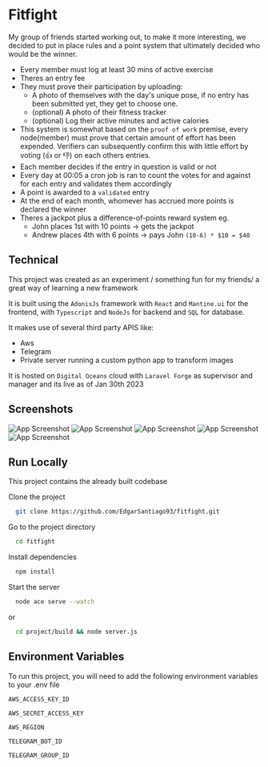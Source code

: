 
# Fitfight
My group of friends started working out, to make it more interesting, we decided to put in place rules and a point system that ultimately decided who would be the winner.

- Every member must log at least 30 mins of active exercise
- Theres an entry fee
- They must prove their participation by uploading:
    - A photo of themselves with the day's unique pose, if no entry has been submitted yet, they get to choose one.
    - (optional) A photo of their fitness tracker
    - (optional) Log their active minutes and active calories
- This system is somewhat based on the ```proof of work``` premise, every node(member) must prove that certain amount of effort has been expended. Verifiers can subsequently confirm this with little effort by voting (👍 or 👎) on each others entries.
- Each member decides if the entry in question is valid or not
- Every day at 00:05 a cron job is ran to count the votes for and against for each entry and validates them accordingly
- A point is awarded to a ```validated``` entry
- At the end of each month, whomever has accrued more points is declared the winner
- Theres a jackpot plus a difference-of-points reward system 
    eg.
    - John places 1st with 10 points -> gets the jackpot
    - Andrew places 4th with 6 points -> pays John ```(10-6) * $10 = $40```

## Technical
This project was created as an experiment / something fun for my friends/ a great way of learning a new framework

It is built using the  ```AdonisJs``` framework with ```React```  and ```Mantine.ui``` for the frontend, with  ```Typescript``` and ```NodeJs``` for backend and ```SQL``` for database.

It makes use of several third party APIS like:
-  Aws
- Telegram
- Private server running a custom python app to transform images

It is hosted on ```Digital Oceans``` cloud with ```Laravel Forge``` as supervisor and manager and its live as of Jan 30th 2023
## Screenshots

![App Screenshot](/sc1.png)
![App Screenshot](/sc2.png)
![App Screenshot](/sc3.png)
![App Screenshot](/sc4.png)
![App Screenshot](/sc5.png)


## Run Locally

This project contains the already built codebase

Clone the project

```bash
  git clone https://github.com/EdgarSantiago93/fitfight.git
```

Go to the project directory

```bash
  cd fitfight
```

Install dependencies

```bash
  npm install
```

Start the server

```bash
  node ace serve --watch
```
or 
```bash
  cd project/build && node server.js
```


## Environment Variables

To run this project, you will need to add the following environment variables to your .env file

`AWS_ACCESS_KEY_ID`

`AWS_SECRET_ACCESS_KEY`

`AWS_REGION`

`TELEGRAM_BOT_ID`

`TELEGRAM_GROUP_ID`
